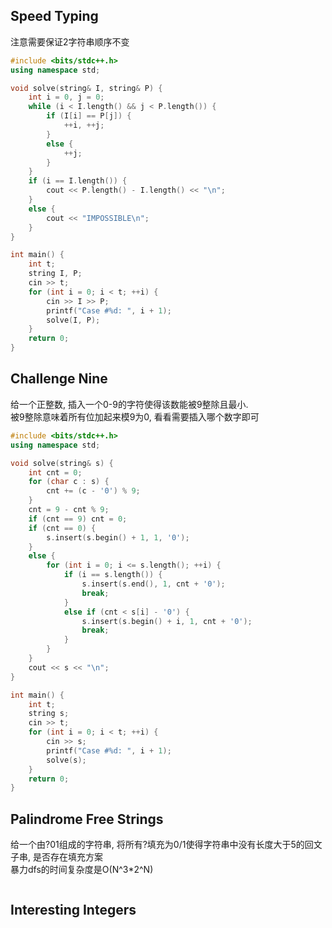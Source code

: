 ## Speed Typing
注意需要保证2字符串顺序不变
```cpp
#include <bits/stdc++.h>
using namespace std;

void solve(string& I, string& P) {
	int i = 0, j = 0;
	while (i < I.length() && j < P.length()) {
		if (I[i] == P[j]) {
			++i, ++j;
		}
		else {
			++j;
		}
	}
	if (i == I.length()) {
		cout << P.length() - I.length() << "\n";
	}
	else {
		cout << "IMPOSSIBLE\n";
	}
}

int main() {
	int t;
	string I, P;
	cin >> t;
	for (int i = 0; i < t; ++i) {
		cin >> I >> P;
		printf("Case #%d: ", i + 1);
		solve(I, P);
	}
	return 0;
}
```

## Challenge Nine
给一个正整数, 插入一个0-9的字符使得该数能被9整除且最小.  
被9整除意味着所有位加起来模9为0, 看看需要插入哪个数字即可

```cpp
#include <bits/stdc++.h>
using namespace std;

void solve(string& s) {
    int cnt = 0;
    for (char c : s) {
        cnt += (c - '0') % 9;
    }
    cnt = 9 - cnt % 9;
    if (cnt == 9) cnt = 0;
    if (cnt == 0) {
        s.insert(s.begin() + 1, 1, '0');
    }
    else {
        for (int i = 0; i <= s.length(); ++i) {
            if (i == s.length()) {
                s.insert(s.end(), 1, cnt + '0');
                break;
            }
            else if (cnt < s[i] - '0') {
                s.insert(s.begin() + i, 1, cnt + '0');
                break;
            }
        }
    }
    cout << s << "\n";
}

int main() {
    int t;
    string s;
    cin >> t;
    for (int i = 0; i < t; ++i) {
        cin >> s;
        printf("Case #%d: ", i + 1);
        solve(s);
    }
    return 0;
}
```

## Palindrome Free Strings
给一个由?01组成的字符串, 将所有?填充为0/1使得字符串中没有长度大于5的回文子串, 是否存在填充方案  
暴力dfs的时间复杂度是O(N^3*2^N)
```cpp

```

## Interesting Integers
```cpp
```

